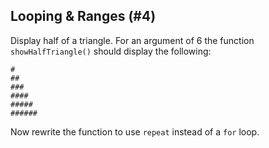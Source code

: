 ## Looping & Ranges (#4)

Display half of a triangle. For an argument of 6 the function
`showHalfTriangle()` should display the following:

```
#
##
###
####
#####
######
```

Now rewrite the function to use `repeat` instead of a `for` loop.
